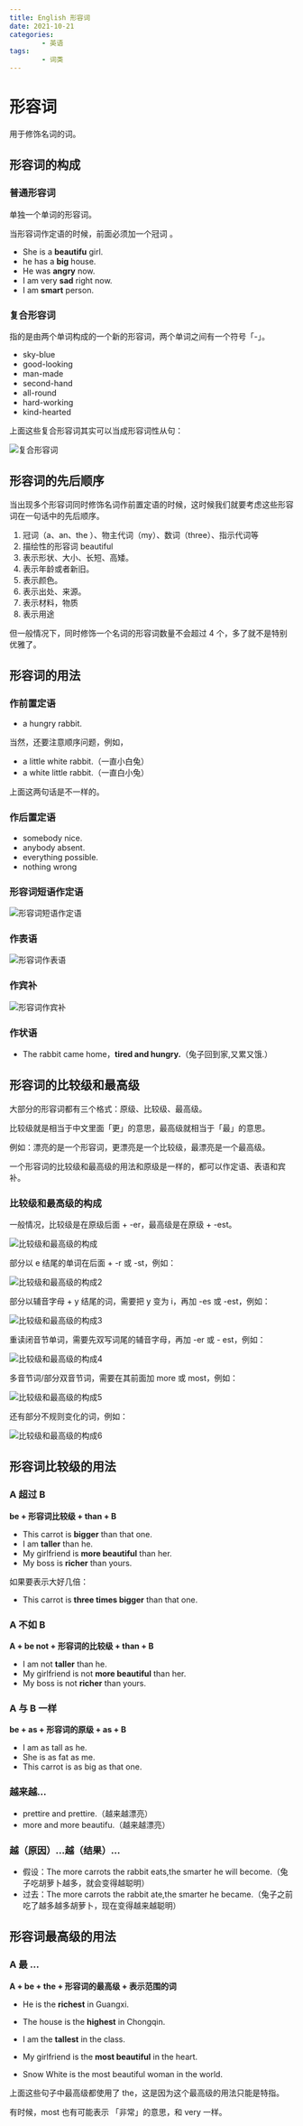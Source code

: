 ```yaml
---
title: English 形容词
date: 2021-10-21
categories:
        - 英语
tags:
        - 词类
---
```


# 形容词

用于修饰名词的词。

## 形容词的构成

### 普通形容词

单独一个单词的形容词。

当形容词作定语的时候，前面必须加一个冠词 。

- She is a **beautifu** girl.
- he has a **big** house.
- He was **angry** now.
- I am very **sad** right now.
- I am **smart** person.

### 复合形容词

指的是由两个单词构成的一个新的形容词，两个单词之间有一个符号「-」。

- sky-blue
- good-looking
- man-made
- second-hand
- all-round
- hard-working
- kind-hearted

上面这些复合形容词其实可以当成形容词性从句：

![复合形容词](https://gallery.yxzi.xyz/galleries/2022/09/07/%E5%A4%8D%E5%90%88%E5%BD%A2%E5%AE%B9%E8%AF%8D.png)

## 形容词的先后顺序

当出现多个形容词同时修饰名词作前置定语的时候，这时候我们就要考虑这些形容词在一句话中的先后顺序。

1. 冠词（a、an、the ）、物主代词（my）、数词（three）、指示代词等
2. 描绘性的形容词 beautiful
3. 表示形状、大小、长短、高矮。
4. 表示年龄或者新旧。
5. 表示颜色。
6. 表示出处、来源。
7. 表示材料，物质
8. 表示用途

但一般情况下，同时修饰一个名词的形容词数量不会超过 4 个，多了就不是特别优雅了。

## 形容词的用法

### 作前置定语

- a hungry rabbit.

当然，还要注意顺序问题，例如，

- a little white rabbit.（一直小白兔）
- a white little rabbit.（一直白小兔）

上面这两句话是不一样的。

### 作后置定语

- somebody nice.
- anybody absent.
- everything possible.
- nothing wrong

### 形容词短语作定语

![形容词短语作定语](https://gallery.yxzi.xyz/galleries/2022/09/07/%E5%BD%A2%E5%AE%B9%E8%AF%8D%E7%9F%AD%E8%AF%AD%E4%BD%9C%E5%AE%9A%E8%AF%AD.png)

### 作表语

![形容词作表语](https://gallery.yxzi.xyz/galleries/2022/09/07/%E5%BD%A2%E5%AE%B9%E8%AF%8D%E4%BD%9C%E8%A1%A8%E8%AF%AD.png)

### 作宾补

![形容词作宾补](https://gallery.yxzi.xyz/galleries/2022/09/07/%E5%BD%A2%E5%AE%B9%E8%AF%8D%E4%BD%9C%E5%AE%BE%E8%A1%A5.png)

### 作状语

- The rabbit came home，**tired and hungry.**（兔子回到家,又累又饿.）

## 形容词的比较级和最高级

大部分的形容词都有三个格式：原级、比较级、最高级。

比较级就是相当于中文里面「更」的意思，最高级就相当于「最」的意思。

例如：漂亮的是一个形容词，更漂亮是一个比较级，最漂亮是一个最高级。

一个形容词的比较级和最高级的用法和原级是一样的，都可以作定语、表语和宾补。

### 比较级和最高级的构成

一般情况，比较级是在原级后面 + -er，最高级是在原级 + -est。

![比较级和最高级的构成](https://gallery.yxzi.xyz/galleries/2022/09/07/%E6%AF%94%E8%BE%83%E7%BA%A7%E5%92%8C%E6%9C%80%E9%AB%98%E7%BA%A7%E7%9A%84%E6%9E%84%E6%88%90.png)

部分以 e 结尾的单词在后面 + -r 或 -st，例如：

![比较级和最高级的构成2](https://gallery.yxzi.xyz/galleries/2022/09/07/%E6%AF%94%E8%BE%83%E7%BA%A7%E5%92%8C%E6%9C%80%E9%AB%98%E7%BA%A7%E7%9A%84%E6%9E%84%E6%88%902.png)

部分以辅音字母 + y 结尾的词，需要把 y 变为 i，再加 -es 或 -est，例如：

![比较级和最高级的构成3](https://gallery.yxzi.xyz/galleries/2022/09/07/%E6%AF%94%E8%BE%83%E7%BA%A7%E5%92%8C%E6%9C%80%E9%AB%98%E7%BA%A7%E7%9A%84%E6%9E%84%E6%88%903.png)

重读闭音节单词，需要先双写词尾的辅音字母，再加 -er 或 - est，例如：

![比较级和最高级的构成4](https://gallery.yxzi.xyz/galleries/2022/09/07/%E6%AF%94%E8%BE%83%E7%BA%A7%E5%92%8C%E6%9C%80%E9%AB%98%E7%BA%A7%E7%9A%84%E6%9E%84%E6%88%904.png)

多音节词/部分双音节词，需要在其前面加 more 或 most，例如：

![比较级和最高级的构成5](https://gallery.yxzi.xyz/galleries/2022/09/07/%E6%AF%94%E8%BE%83%E7%BA%A7%E5%92%8C%E6%9C%80%E9%AB%98%E7%BA%A7%E7%9A%84%E6%9E%84%E6%88%905.png)

还有部分不规则变化的词，例如：

![比较级和最高级的构成6](https://gallery.yxzi.xyz/galleries/2022/09/07/%E6%AF%94%E8%BE%83%E7%BA%A7%E5%92%8C%E6%9C%80%E9%AB%98%E7%BA%A7%E7%9A%84%E6%9E%84%E6%88%906.png)

## 形容词比较级的用法

### A 超过 B

**be + 形容词比较级 + than + B**

- This carrot is **bigger** than that one.
- I am **taller** than he.
- My girlfriend is **more beautiful** than her.
- My boss is **richer** than yours.

如果要表示大好几倍：

- This carrot is **three times bigger** than that one.

### A 不如 B

**A + be not + 形容词的比较级 + than + B**

- I am not **taller** than he.
- My girlfriend is not **more beautiful** than her.
- My boss is not **richer** than yours.

### A 与 B 一样

**be + as + 形容词的原级 + as + B**

- I am as tall as he.
- She is as fat as me.
- This carrot is as big as that one.

### 越来越...

- prettire and prettire.（越来越漂亮）
- more and more beautifu.（越来越漂亮）

### 越（原因）...越（结果）...

- 假设：The more carrots the rabbit eats,the smarter he will become.（兔子吃胡萝卜越多，就会变得越聪明）
- 过去：The more carrots the rabbit ate,the smarter he became.（兔子之前吃了越多越多胡萝卜，现在变得越来越聪明）

## 形容词最高级的用法

### A 最 ...

**A + be + the + 形容词的最高级 + 表示范围的词**

- He is the **richest** in Guangxi.

- The house is the **highest** in Chongqin.

- I am the **tallest** in the class.

- My girlfriend is the **most beautiful** in the heart.
- Snow White is the most beautiful woman in the world.

上面这些句子中最高级都使用了 the，这是因为这个最高级的用法只能是特指。

有时候，most 也有可能表示 「非常」的意思，和 very 一样。
